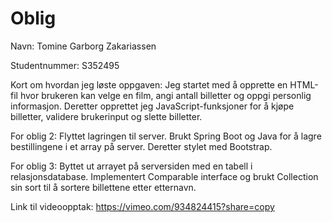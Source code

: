 # Oblig

Navn: Tomine Garborg Zakariassen

Studentnummer: S352495

Kort om hvordan jeg løste oppgaven: Jeg startet med å opprette en HTML-fil hvor brukeren kan velge en film, angi antall billetter og oppgi personlig informasjon. Deretter opprettet jeg JavaScript-funksjoner for å kjøpe billetter, validere brukerinput og slette billetter.

For oblig 2: Flyttet lagringen til server. Brukt Spring Boot og Java for å lagre bestillingene i et array på server. Deretter stylet med Bootstrap.

For oblig 3: Byttet ut arrayet på serversiden med en tabell i relasjonsdatabase. Implementert Comparable interface og brukt Collection sin sort til å sortere billettene etter etternavn.

Link til videoopptak: https://vimeo.com/934824415?share=copy